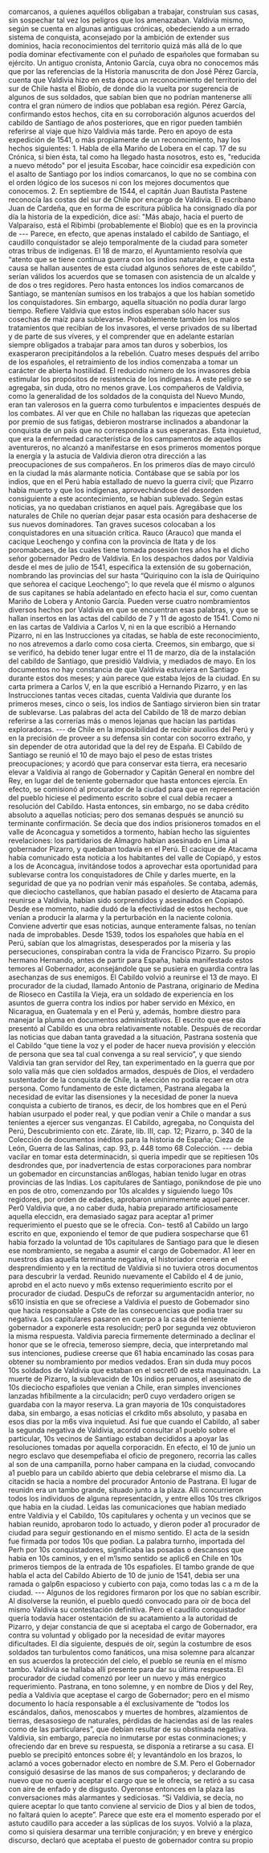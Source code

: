 comarcanos, a quienes aquéllos obligaban a trabajar, construían sus casas, sin sospechar tal vez los peligros que los amenazaban. Valdivia mismo, según se cuenta en algunas antiguas crónicas, obedeciendo a un errado sistema de conquista, aconsejado por la ambición de extender sus dominios, hacía reconocimientos del territorio quizá más allá de lo que podía dominar efectivamente con el puñado de españoles que formaban su ejército. Un antiguo cronista, Antonio García, cuya obra no conocemos más que por las referencias de la Historia manuscrita de don José Pérez García, cuenta que Valdivia hizo en esta época un reconocimiento del territorio del sur de Chile hasta el Biobío, de donde dio la vuelta por sugerencia de algunos de sus soldados, que sabían bien que no podrían mantenerse allí contra el gran número de indios que poblaban esa región. Pérez García, confirmando estos hechos, cita en su corroboración algunos acuerdos del cabildo de Santiago de años posteriores, que en rigor pueden también referirse al viaje que hizo Valdivia más tarde. Pero en apoyo de esta expedición de 1541, o más propiamente de un reconocimiento, hay los hechos siguientes: 1. Habla de ella Mariño de Lobera en el cap. 17 de su Crónica, si bien ésta, tal como ha llegado hasta nosotros, esto es, "reducida a nuevo método" por el jesuita Escobar, hace coincidir esa expedición con el asalto de Santiago por los indios comarcanos, lo que no se combina con el orden lógico de los sucesos ni con los mejores documentos que conocemos. 2. En septiembre de 1544, el capitán Juan Bautista Pastene reconocía las costas del sur de Chile por encargo de Valdivia. El escribano Juan de Cardeña, que en forma de escritura pública ha consignado día por día la historia de la expedición, dice así: "Más abajo, hacia el puerto de Valparaíso, está el Ribimbi (probablemente el Biobío) que es en la provincia de --- Parece, en efecto, que apenas instalado el cabildo de Santiago, el caudillo conquistador se alejo temporalmente de la ciudad para someter otras tribus de indigenas. El 18 de marzo, el Ayuntamiento resolvía que “atento que se tiene continua guerra con los indios naturales, e que a esta causa se hallan ausentes de esta ciudad algunos señores de este cabildo”, serían válidos los acuerdos que se tomasen con asistencia de un alcalde y de dos o tres regidores. Pero hasta entonces los indios comarcanos de Santiago, se mantenían sumisos en los trabajos a que los habían sometido los conquistadores. Sin embargo, aquella situación no podía durar largo tiempo. Refiere Valdivia que estos indios esperaban sólo hacer sus cosechas de maíz para sublevarse. Probablemente también los malos tratamientos que recibían de los invasores, el verse privados de su libertad y de parte de sus víveres, y el comprender que en adelante estarían siempre obligados a trabajar para amos tan duros y soberbios, los exasperaron precipitándolos a la rebelión. Cuatro meses después del arribo de los españoles, el retraimiento de los indios comenzaba a tomar un carácter de abierta hostilidad. El reducido número de los invasores debía estimular los propósitos de resistencia de los indígenas. A este peligro se agregaba, sin duda, otro no menos grave. Los compañeros de Valdivia, como la generalidad de los soldados de la conquista del Nuevo Mundo, eran tan valerosos en la guerra como turbulentos e impacientes después de los combates. Al ver que en Chile no hallaban las riquezas que apetecían por premio de sus fatigas, debieron mostrarse inclinados a abandonar la conquista de un país que no correspondía a sus esperanzas. Esta inquietud, que era la enfermedad característica de los campamentos de aquellos aventureros, no alcanzó a manifestarse en esos primeros momentos porque la energía y la astucia de Valdivia dieron otra dirección a las preocupaciones de sus compañeros. En los primeros días de mayo circuló en la ciudad la más alarmante noticia. Contábase que se sabía por los indios, que en el Perú había estallado de nuevo la guerra civil; que Pizarro había muerto y que los indígenas, aprovechándose del desorden consiguiente a este acontecimiento, se habían sublevado. Según estas noticias, ya no quedaban cristianos en aquel país. Agregábase que los naturales de Chile no querían dejar pasar esta ocasión para deshacerse de sus nuevos dominadores. Tan graves sucesos colocaban a los conquistadores en una situación crítica. Rauco (Arauco) que manda el cacique Leochengo y confina con la provincia de Itata y de los poromabcaes, de las cuales tiene tomada posesión tres años ha el dicho señor gobernador Pedro de Valdivia. En los despachos dados por Valdivia desde el mes de julio de 1541, especifica la extensión de su gobernación, nombrando las provincias del sur hasta “Quiriquino con la isla de Quiriquino que señorea el cacique Leochengo”; lo que revela que él mismo o algunos de sus capitanes se había adelantado en efecto hacia el sur, como cuentan Mariño de Lobera y Antonio García. Pueden verse cuatro nombramientos diversos hechos por Valdivia en que se encuentran esas palabras, y que se hallan insertos en las actas del cabildo de 7 y 11 de agosto de 1541. Como ni en las cartas de Valdivia a Carlos V, ni en la que escribió a Hernando Pizarro, ni en las Instrucciones ya citadas, se habla de este reconocimiento, no nos atrevemos a darlo como cosa cierta. Creemos, sin embargo, que si se verificó, ha debido tener lugar entre el 11 de marzo, día de la instalación del cabildo de Santiago, que presidió Valdivia, y mediados de mayo. En los documentos no hay constancia de que Valdivia estuviera en Santiago durante estos dos meses; y aún parece que estaba lejos de la ciudad. En su carta primera a Carlos V, en la que escribió a Hernando Pizarro, y en las Instrucciones tantas veces citadas, cuenta Valdivia que durante los primeros meses, cinco o seis, los indios de Santiago sirvieron bien sin tratar de sublevarse. Las palabras del acta del Cabildo de 18 de marzo debían referirse a las correrías más o menos lejanas que hacían las partidas exploradoras. --- de Chile en la imposibilidad de recibir auxilios del Perú y en la precisión de proveer a su defensa sin contar con socorro extraño, y sin depender de otra autoridad que la del rey de España. El Cabildo de Santiago se reunió el 10 de mayo bajo el peso de estas tristes preocupaciones; y acordó que para conservar esta tierra, era necesario elevar a Valdivia al rango de Gobernador y Capitán General en nombre del Rey, en lugar del de teniente gobernador que hasta entonces ejercía. En efecto, se comisionó al procurador de la ciudad para que en representación del pueblo hiciese el pedimento escrito sobre el cual debía recaer a resolución del Cabildo. Hasta entonces, sin embargo, no se daba crédito absoluto a aquellas noticias; pero dos semanas después se anunció su terminante confirmación. Se decía que dos indios prisioneros tomados en el valle de Aconcagua y sometidos a tormento, habían hecho las siguientes revelaciones: los partidarios de Almagro habían asesinado en Lima al gobernador Pizarro, y quedaban todavía en el Perú. El cacique de Atacama había comunicado esta noticia a los habitantes del valle de Copiapó, y estos a los de Aconcagua, invitándose todos a aprovechar esta oportunidad para sublevarse contra los conquistadores de Chile y darles muerte, en la seguridad de que ya no podrían venir más españoles. Se contaba, además, que dieciocho castellanos, que habían pasado el desierto de Atacama para reunirse a Valdivia, habían sido sorprendidos y asesinados en Copiapó. Desde ese momento, nadie dudó de la efectividad de estos hechos, que venían a producir la alarma y la perturbación en la naciente colonia. Conviene advertir que esas noticias, aunque enteramente falsas, no tenían nada de improbables. Desde 1539, todos los españoles que había en el Perú, sabían que los almagristas, desesperados por la miseria y las persecuciones, conspiraban contra la vida de Francisco Pizarro. Su propio hermano Hernando, antes de partir para España, había manifestado estos temores al Gobernador, aconsejándole que se pusiera en guardia contra las asechanzas de sus enemigos. El Cabildo volvió a reunirse el 13 de mayo. El procurador de la ciudad, llamado Antonio de Pastrana, originario de Medina de Rioseco en Castilla la Vieja, era un soldado de experiencia en los asuntos de guerra contra los indios por haber servido en México, en Nicaragua, en Guatemala y en el Perú y, además, hombre diestro para manejar la pluma en documentos administrativos. El escrito que ese día presentó al Cabildo es una obra relativamente notable. Después de recordar las noticias que daban tanta gravedad a la situación, Pastrana sostenía que el Cabildo “que tiene la voz y el poder de hacer nueva provisión y elección de persona que sea tal cual convenga a su real servicio”, y que siendo Valdivia tan gran servidor del Rey, tan experimentado en la guerra que por solo valía más que cien soldados armados, después de Dios, el verdadero sustentador de la conquista de Chile, la elección no podía recaer en otra persona. Como fundamento de este dictamen, Pastrana alegaba la necesidad de evitar las disensiones y la necesidad de poner la nueva conquista a cubierto de tiranos, es decir, de los hombres que en el Perú habían usurpado el poder real, y que podían venir a Chile o mandar a sus tenientes a ejercer sus venganzas. El Cabildo, agregaba, no Conquista del Perú, Descubrimiento con etc. Zárate, lib. III, cap. 12; Pizarro, p. 340 de la Colección de documentos inéditos para la historia de España; Cieza de León, Guerra de las Salinas, cap. 93, p. 448 tomo 68 Colección. --- debia vacilar en tomar esta determinacidn, si queria impedir que se repitiesen 10s desdrondes que, por inadvertencia de estas corporaciones para nombrar un gobemador en circunstancias an6logas, habian tenido lugar en otras provincias de las Indias. Los capitulares de Santiago, ponikndose de pie uno en pos de otro, comenzando por 10s alcaldes y siguiendo luego 10s regidores, por orden de edades, aprobaron uninimemente aquel parecer. Per0 Valdivia que, a no caber duda, habia preparado artificiosamente aquella eleccidn, era demasiado sagaz para aceptar a1 primer requerimiento el puesto que se le ofrecia. Con- test6 a1 Cabildo un largo escrito en que, exponiendo el temor de que pudiera sospecharse que 61 habia forzado la voluntad de 10s capitulares de Santiago para que le diesen ese nombramiento, se negaba a asumir el cargo de Gobemador. A1 leer en nuestros dias aquella terminante negativa, el historiador creeria en el desprendimiento y en la rectitud de Valdivia si no tuviera otros documentos para descubrir la verdad. Reunido nuevamente el Cabildo el 4 de junio, aprobd en el acto nuevo y m6s extenso requerimiento escrito por el procurador de ciudad. DespuCs de reforzar su argumentacidn anterior, no s610 insistia en que se ofreciese a Valdivia el puesto de Gobemador sino que hacia responsable a Cste de las consecuencias que podia traer su negativa. Los capitulares pasaron en cuerpo a la casa del teniente gobernador a exponerle esta resolucidn; per0 por segunda vez obtuvieron la misma respuesta. Valdivia parecia firmemente determinado a declinar el honor que se le ofrecia, temeroso siempre, decia, que interpretando mal sus intenciones, pudiese creerse que 61 habia encaminado las cosas para obtener su nombramiento por medios vedados. Eran sin duda muy pocos 10s soldados de Valdivia que estaban en el secret0 de esta maquinacidn. La muerte de Pizarro, la sublevacidn de 10s indios peruanos, el asesinato de 10s dieciocho espafioles que venian a Chile, eran simples invenciones lanzadas hfibilmente a la circulacidn; per0 cuyo verdadero origen se guardaba con la mayor reserva. La gran mayoria de 10s conquistadores daba, sin embargo, a esas noticias el crkdito m6s absoluto, y pasaba en esos dias por la m6s viva inquietud. Asi fue que cuando el Cabildo, a1 saber la segunda negativa de Valdivia, acordd consultar a1 pueblo sobre el particular, 10s vecinos de Santiago estaban decididos a apoyar las resoluciones tomadas por aquella corporacidn. En efecto, el 10 de junio un negro esclavo que desempefiaba el oficio de pregonero, recorria las calles al son de una campanilla, porno haber campana en la ciudad, convocando a1 pueblo para un cabildo abierto que debia celebrarse el mismo dia. La citacidn se hacia a nombre del procurador Antonio de Pastrana. El lugar de reunidn era un tambo grande, situado junto a la plaza. Alli concurrieron todos los individuos de alguna representacidn, y entre ellos 10s tres clkrigos que habia en la ciudad. Leidas las comunicaciones que habian mediado entre Valdivia y el Cabildo, 10s capitulares y ochenta y un vecinos que se habian reunido, aprobaron todo lo actuado, y dieron poder a1 procurador de ciudad para seguir gestionando en el mismo sentido. El acta de la sesidn fue firmada por todos 10s que podian. La palabra turnho, importada del Perh por 10s conquistadores, significaba las posadas o descansos que habia en 10s caminos, y en el m’lsmo sentido se aplic6 en Chile en 10s primeros tiempos de la entrada de 10s espafioles. El tambo grande de que habla el acta del Cabildo Abierto de 10 de junio de 1541, debia ser una ramada o galp6n espacioso y cubierto con paja, como todas las c a m de la ciudad. --- Algunos de los regidores firmaron por los que no sabían escribir. Al disolverse la reunión, el pueblo quedó convocado para oír de boca del mismo Valdivia su contestación definitiva. Pero el caudillo conquistador quería todavía hacer ostentación de su acatamiento a la autoridad de Pizarro, y dejar constancia de que si aceptaba el cargo de Gobernador, era contra su voluntad y obligado por la necesidad de evitar mayores dificultades. El día siguiente, después de oír, según la costumbre de esos soldados tan turbulentos como fanáticos, una misa solemne para alcanzar en sus acuerdos la protección del cielo, el pueblo se reunía en el mismo tambo. Valdivia se hallaba allí presente para dar su última respuesta. El procurador de ciudad comenzó por leer un nuevo y más enérgico requerimiento. Pastrana, en tono solemne, y en nombre de Dios y del Rey, pedía a Valdivia que aceptase el cargo de Gobernador; pero en el mismo documento lo hacía responsable a él exclusivamente de “todos los escándalos, daños, menoscabos y muertes de hombres, alzamientos de tierras, desasosiego de naturales, pérdidas de haciendas así de las reales como de las particulares”, que debían resultar de su obstinada negativa. Valdivia, sin embargo, parecía no inmutarse por estas conminaciones; y ofreciendo dar en breve su respuesta, se disponía a retirarse a su casa. El pueblo se precipitó entonces sobre él; y levantándolo en los brazos, lo aclamó a voces gobernador electo en nombre de S.M. Pero el Gobernador consiguió desasirse de las manos de sus compañeros; y declarando de nuevo que no quería aceptar el cargo que se le ofrecía, se retiró a su casa con aire de enfado y de disgusto. Oyeronse entonces en la plaza las conversaciones más alarmantes y sediciosas. “Si Valdivia, se decía, no quiere aceptar lo que tanto conviene al servicio de Dios y al bien de todos, no faltará quien lo acepte”. Parece que este era el momento esperado por el astuto caudillo para acceder a las súplicas de los suyos. Volvió a la plaza, como si quisiera desarmar una terrible conjuración; y en breve y enérgico discurso, declaró que aceptaba el puesto de gobernador contra su propio